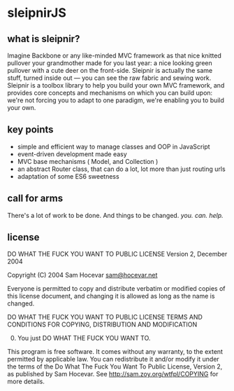 # sleipnirJS

## what is sleipnir?

Imagine Backbone or any like-minded MVC framework as that nice knitted pullover your grandmother made for you last year: a nice looking green pullover with a cute deer on the front-side. Sleipnir is actually the same stuff, turned inside out — you can see the raw fabric and sewing work.
Sleipnir is a toolbox library to help you build your own MVC framework, and provides core concepts and mechanisms on which you can build upon: we're not forcing you to adapt to one paradigm, we're enabling you to build your own.

## key points
- simple and efficient way to manage classes and OOP in JavaScript
- event-driven development made easy
- MVC base mechanisms ( Model, and Collection )
- an abstract Router class, that can do a lot, lot more than just routing urls
- adaptation of some ES6 sweetness

## call for arms
There's a lot of work to be done. And things to be changed. *you. can. help.*

## license

DO WHAT THE FUCK YOU WANT TO PUBLIC LICENSE 
Version 2, December 2004 

Copyright (C) 2004 Sam Hocevar <sam@hocevar.net> 

Everyone is permitted to copy and distribute verbatim or modified 
copies of this license document, and changing it is allowed as long 
as the name is changed.

DO WHAT THE FUCK YOU WANT TO PUBLIC LICENSE 
TERMS AND CONDITIONS FOR COPYING, DISTRIBUTION AND MODIFICATION 

0. You just DO WHAT THE FUCK YOU WANT TO.

This program is free software. It comes without any warranty, to
the extent permitted by applicable law. You can redistribute it
and/or modify it under the terms of the Do What The Fuck You Want
To Public License, Version 2, as published by Sam Hocevar. See
http://sam.zoy.org/wtfpl/COPYING for more details.

